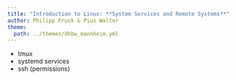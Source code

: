 ```yaml
---
title: "Introduction to Linux: **System Services and Remote Systems**"
author: Philipp Fruck & Pius Walter
theme:
  path: ../themes/dhbw_mannheim.yml
---
```


- tmux
- systemd services
- ssh (permissions)
